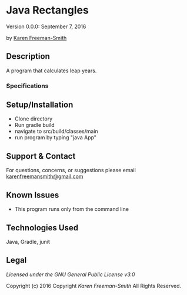 # Java Rectangles
Version 0.0.0: September 7, 2016

by [Karen Freeman-Smith](https://github.com/karenfreemansmith)

## Description
A program that calculates leap years.

### Specifications

## Setup/Installation
* Clone directory
* Run gradle build
* navigate to src/build/classes/main
* run program by typing "java App"

## Support & Contact
For questions, concerns, or suggestions please email karenfreemansmith@gmail.com

## Known Issues
* This program runs only from the command line

## Technologies Used
Java, Gradle, junit

## Legal
*Licensed under the GNU General Public License v3.0*

Copyright (c) 2016 Copyright _Karen Freeman-Smith_ All Rights Reserved.
